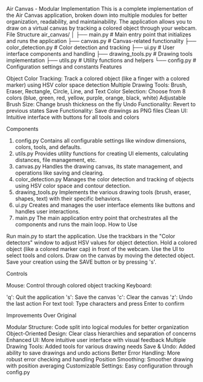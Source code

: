 Air Canvas - Modular Implementation
This is a complete implementation of the Air Canvas application, broken down into multiple modules for better organization, readability, and maintainability. The application allows you to draw on a virtual canvas by tracking a colored object through your webcam.
File Structure
air_canvas/
│
├── main.py # Main entry point that initializes and runs the application
├── canvas.py # Canvas-related functionality
├── color_detection.py # Color detection and tracking
├── ui.py # User interface components and handling
├── drawing_tools.py # Drawing tools implementation
├── utils.py # Utility functions and helpers
└── config.py # Configuration settings and constants
Features

Object Color Tracking: Track a colored object (like a finger with a colored marker) using HSV color space detection
Multiple Drawing Tools: Brush, Eraser, Rectangle, Circle, Line, and Text
Color Selection: Choose from 8 colors (blue, green, red, yellow, purple, orange, black, white)
Adjustable Brush Size: Change brush thickness on the fly
Undo Functionality: Revert to previous states
Save Functionality: Save drawings as PNG files
Clean UI: Intuitive interface with buttons for all tools and colors

Components

1. config.py
   Contains all configurable settings like window dimensions, colors, tools, and defaults.
2. utils.py
   Provides utility functions for creating UI elements, calculating distances, file management, etc.
3. canvas.py
   Handles the drawing canvas, its state management, and operations like saving and clearing.
4. color_detection.py
   Manages the color detection and tracking of objects using HSV color space and contour detection.
5. drawing_tools.py
   Implements the various drawing tools (brush, eraser, shapes, text) with their specific behaviors.
6. ui.py
   Creates and manages the user interface elements like buttons and handles user interactions.
7. main.py
   The main application entry point that orchestrates all the components and runs the main loop.
   How to Use

Run main.py to start the application.
Use the trackbars in the "Color detectors" window to adjust HSV values for object detection.
Hold a colored object (like a colored marker cap) in front of the webcam.
Use the UI to select tools and colors.
Draw on the canvas by moving the detected object.
Save your creation using the SAVE button or by pressing 's'.

Controls

Mouse: Control through colored object tracking
Keyboard:

'q': Quit the application
's': Save the canvas
'c': Clear the canvas
'z': Undo the last action
For text tool: Type characters and press Enter to confirm

Improvements Over Original

Modular Structure: Code split into logical modules for better organization
Object-Oriented Design: Clear class hierarchies and separation of concerns
Enhanced UI: More intuitive user interface with visual feedback
Multiple Drawing Tools: Added tools for various drawing needs
Save & Undo: Added ability to save drawings and undo actions
Better Error Handling: More robust error checking and handling
Position Smoothing: Smoother drawing with position averaging
Customizable Settings: Easy configuration through config.py
